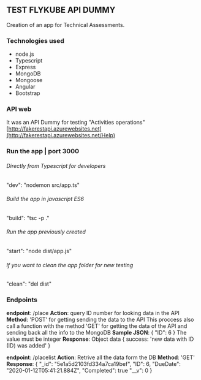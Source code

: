 ## TEST FLYKUBE API DUMMY
Creation of an app for Technical Assessments.

### Technologies used
- node.js
- Typescript
- Express
- MongoDB
- Mongoose
- Angular
- Bootstrap

### API web
It was an API Dummy for testing "Activities operations"
[http://fakerestapi.azurewebsites.net](http://fakerestapi.azurewebsites.net/Help)

### Run the app | port 3000
###### Directly from Typescript for developers
"dev": "nodemon src/app.ts"
###### Build the app in javascript ES6
"build": "tsc -p ."
###### Run the app previously created
"start": "node dist/app.js"
###### If you want to clean the app folder for new testing
"clean": "del dist"

### Endpoints
**endpoint**: /place
**Action**: query ID number for looking data in the API
**Method**: 'POST' for getting sending the data to the API
This proccess also call a function with the method 'GET' for getting the data of the API and sending back all the info to the MongoDB
**Sample JSON**: { "ID": 6 } The value must be integer
**Response**: Object data { success: 'new data with ID (ID) was added' }

**endpoint**: /placelist
**Action**: Retrive all the data form the DB
**Method**: 'GET'
**Response**: { "_id": "5e1a5d2103fd334a7ca19bef",
"ID": 6,
"DueDate": "2020-01-12T05:41:21.884Z",
"Completed": true
"__v": 0
}